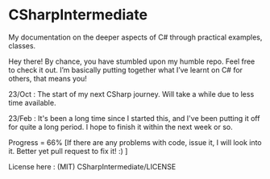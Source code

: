 # CSharpIntermediate
My documentation on the deeper aspects of C# through practical examples, classes.

Hey there! By chance, you have stumbled upon my humble repo. Feel free to check it out. I’m basically putting together what I’ve learnt on C# for others, that means you!

23/Oct : The start of my next CSharp journey. Will take a while due to less time available.

23/Feb : It's been a long time since I started this, and I've been putting it off for quite a long period. I hope to finish it within the next week or so.

Progress = 66% 
[If there are any problems with code, issue it, I will look into it. Better yet pull request to fix it! :) ]

License here :  (MIT) CSharpIntermediate/LICENSE
